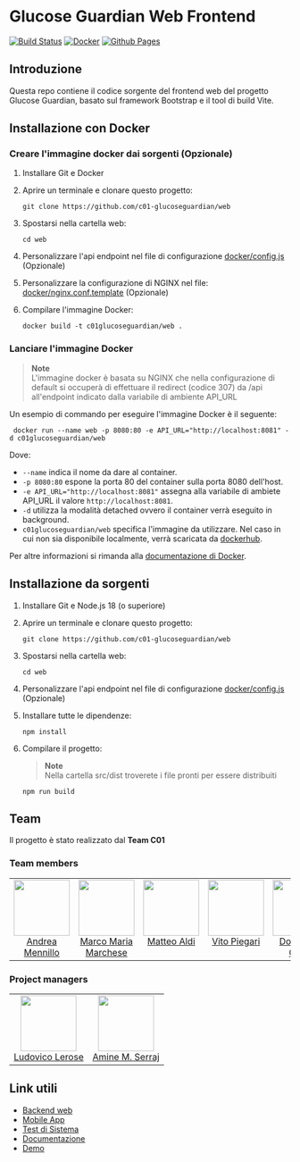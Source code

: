 # Glucose Guardian Web Frontend
[![Build Status](https://travis-ci.com/C01-GlucoseGuardian/web.svg?branch=main)](https://travis-ci.com/C01-GlucoseGuardian/web) [![Docker](https://github.com/C01-GlucoseGuardian/web/actions/workflows/docker-image.yml/badge.svg)](https://github.com/C01-GlucoseGuardian/web/actions/workflows/docker-image.yml) [![Github Pages](https://github.com/C01-GlucoseGuardian/web/actions/workflows/pages/pages-build-deployment/badge.svg)](https://github.com/C01-GlucoseGuardian/web/actions/workflows/pages/pages-build-deployment) 



## Introduzione
Questa repo contiene il codice sorgente del frontend web del progetto Glucose Guardian, basato sul framework Bootstrap e il tool di build Vite.

## Installazione con Docker
### Creare l'immagine docker dai sorgenti (Opzionale)
1. Installare Git e Docker
2. Aprire un terminale e clonare questo progetto:

   ````
   git clone https://github.com/c01-glucoseguardian/web
   ````
3. Spostarsi nella cartella web:
   ````
   cd web
   ````
4. Personalizzare l'api endpoint nel file di configurazione [docker/config.js](https://github.com/C01-GlucoseGuardian/web/blob/main/docker/config.js) (Opzionale)
5. Personalizzare la configurazione di NGINX nel file: [docker/nginx.conf.template](https://github.com/C01-GlucoseGuardian/web/blob/main/docker/nginx.conf.template) (Opzionale)
6. Compilare l'immagine Docker:
   ````
   docker build -t c01glucoseguardian/web .
   ````
### Lanciare l'immagine Docker
> **Note**<br>
> L'immagine docker è basata su NGINX che nella configurazione di default si occuperà di effettuare il redirect (codice 307) da /api all'endpoint indicato dalla variabile di ambiente API_URL

Un esempio di commando per eseguire l'immagine Docker è il seguente:
```
 docker run --name web -p 8080:80 -e API_URL="http://localhost:8081" -d c01glucoseguardian/web
```
Dove:
- ```--name``` indica il nome da dare al container.
- ```-p 8080:80``` espone la porta 80 del container sulla porta 8080 dell'host.
- ```-e API_URL="http://localhost:8081"``` assegna alla variabile di ambiete API_URL il valore ``http://localhost:8081``.
- ```-d``` utilizza la modalità detached ovvero il container verrà eseguito in background.
- ```c01glucoseguardian/web``` specifica l'immagine da utilizzare. Nel caso in cui non sia disponibile localmente, verrà scaricata da [dockerhub](https://hub.docker.com/r/c01glucoseguardian/web).

Per altre informazioni si rimanda alla [documentazione di Docker](https://docs.docker.com/engine/reference/commandline/run/).

## Installazione da sorgenti
1. Installare Git e Node.js 18 (o superiore)
2. Aprire un terminale e clonare questo progetto:

   ````
   git clone https://github.com/c01-glucoseguardian/web
   ````
3. Spostarsi nella cartella web:
   ````
   cd web
   ````
4. Personalizzare l'api endpoint nel file di configurazione [docker/config.js](https://github.com/C01-GlucoseGuardian/web/blob/main/docker/config.js) (Opzionale)
5. Installare tutte le dipendenze:
   ````
   npm install
   ````
6. Compilare il progetto:
   > **Note**<br>
   > Nella cartella src/dist troverete i file pronti per essere distribuiti

   ````
   npm run build
   ````



## Team
Il progetto è stato realizzato dal **Team C01**<br>
### Team members
<table>
  <tbody>
    <tr>  
      <td align="center" valign="top">
        <img width="100" height="100" src="https://github.com/HandyMenny.png?s=150">
        <br>
        <a href="https://github.com/HandyMenny">Andrea Mennillo</a>
      </td>
      <td align="center" valign="top">
        <img width="100" height="100" src="https://github.com/IamMarco29.png?s=150">
        <br>
        <a href="https://github.com/IamMarco29">Marco Maria<br>Marchese</a>
      </td>
      <td align="center" valign="top">
        <img width="100" height="100" src="https://github.com/matteoaldi.png?s=150">
        <br>
        <a href="https://github.com/matteoaldi">Matteo Aldi</a>
      </td>
      <td align="center" valign="top">
        <img width="100" height="100" src="https://github.com/veetaw.png?s=150">
        <br>
        <a href="https://github.com/veetaw">Vito Piegari</a>
      </td>
      <td align="center" valign="top">
        <img width="100" height="100" src="https://github.com/domenicocifelli.png?s=150">
        <br>
        <a href="https://github.com/domenicocifelli">Domenico Cifelli</a>
      </td>
      </tr>
  </tbody>
</table>

### Project managers
<table>
  <tbody>
    <tr>  
      <td align="center" valign="top">
        <img width="100" height="100" src="https://github.com/Scient122.png?s=150">
        <br>
        <a href="https://github.com/Scient122">Ludovico Lerose</a>
      </td>
      <td align="center" valign="top">
        <img width="100" height="100" src="https://github.com/AmineSr97.png?s=150">
        <br>
        <a href="https://github.com/AmineSr97">Amine M. Serraj</a>
      </td>
      </tr>
  </tbody>
</table>

## Link utili
- [Backend web](https://github.com/C01-GlucoseGuardian/webbackend)
- [Mobile App](https://github.com/C01-GlucoseGuardian/mobileApp)
- [Test di Sistema](https://github.com/C01-GlucoseGuardian/fullproject)
- [Documentazione](https://docs.glucoseguardian.it)
- [Demo](https://glucoseguardian.it)
